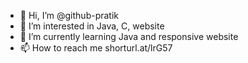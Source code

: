 - 👋 Hi, I’m @github-pratik
- 👀 I’m interested in Java, C, website
- 🌱 I’m currently learning Java and responsive website
- 📫 How to reach me shorturl.at/lrG57

<!---
github-pratik/github-pratik is a ✨ special ✨ repository because its `README.md` (this file) appears on your GitHub profile.
You can click the Preview link to take a look at your changes.
--->
